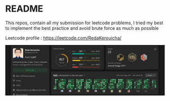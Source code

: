 # README

This repos, contain all my submission for leetcode problems, I tried my best to implement the best practice and avoid brute force as much as possible

Leetcode profile :  https://leetcode.com/RedaKerouicha/


![Alt text](Documentation/image.png)

